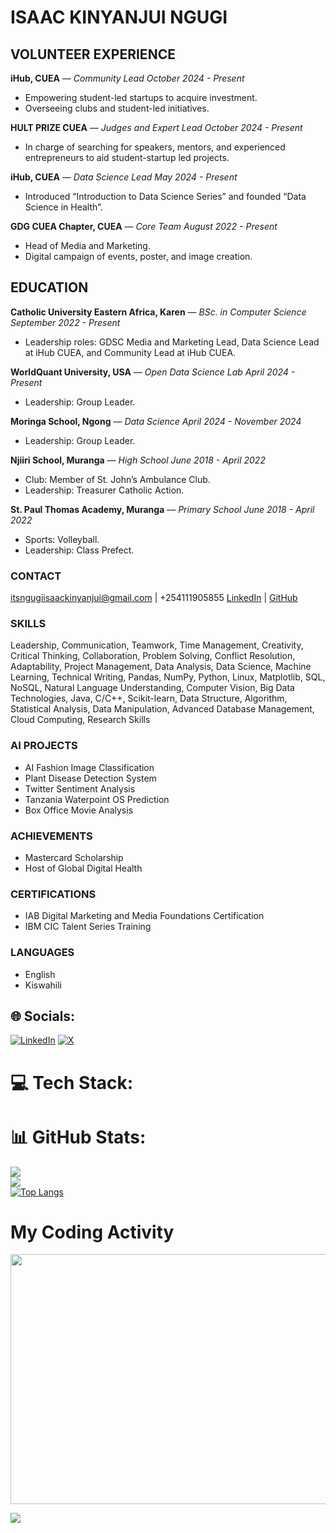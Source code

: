 # ISAAC KINYANJUI NGUGI

## VOLUNTEER EXPERIENCE

**iHub, CUEA** — *Community Lead*
*October 2024 - Present*
- Empowering student-led startups to acquire investment.
- Overseeing clubs and student-led initiatives.

**HULT PRIZE CUEA** — *Judges and Expert Lead*
*October 2024 - Present*
- In charge of searching for speakers, mentors, and experienced entrepreneurs to aid student-startup led projects.

**iHub, CUEA** — *Data Science Lead*
*May 2024 - Present*
- Introduced “Introduction to Data Science Series” and founded “Data Science in Health”.

**GDG CUEA Chapter, CUEA** — *Core Team*
*August 2022 - Present*
- Head of Media and Marketing.
- Digital campaign of events, poster, and image creation.

## EDUCATION

**Catholic University Eastern Africa, Karen** — *BSc. in Computer Science*
*September 2022 - Present*
- Leadership roles: GDSC Media and Marketing Lead, Data Science Lead at iHub CUEA, and Community Lead at iHub CUEA.

**WorldQuant University, USA** — *Open Data Science Lab*
*April 2024 - Present*
- Leadership: Group Leader.

**Moringa School, Ngong** — *Data Science*
*April 2024 - November 2024*
- Leadership: Group Leader.

**Njiiri School, Muranga** — *High School*
*June 2018 - April 2022*
- Club: Member of St. John’s Ambulance Club.
- Leadership: Treasurer Catholic Action.

**St. Paul Thomas Academy, Muranga** — *Primary School*
*June 2018 - April 2022*
- Sports: Volleyball.
- Leadership: Class Prefect.

### CONTACT
itsngugiisaackinyanjui@gmail.com | +254111905855
[LinkedIn](https://www.linkedin.com/in/isaackngugi/) | [GitHub](https://github.com/iamisaackn)

### SKILLS
Leadership, Communication, Teamwork, Time Management, Creativity, Critical Thinking, Collaboration, Problem Solving, Conflict Resolution, Adaptability, Project Management, Data Analysis, Data Science, Machine Learning, Technical Writing, Pandas, NumPy, Python, Linux, Matplotlib, SQL, NoSQL, Natural Language Understanding, Computer Vision, Big Data Technologies, Java, C/C++, Scikit-learn, Data Structure, Algorithm, Statistical Analysis, Data Manipulation, Advanced Database Management, Cloud Computing, Research Skills

### AI PROJECTS
- AI Fashion Image Classification
- Plant Disease Detection System
- Twitter Sentiment Analysis
- Tanzania Waterpoint OS Prediction
- Box Office Movie Analysis

### ACHIEVEMENTS
- Mastercard Scholarship
- Host of Global Digital Health

### CERTIFICATIONS
- IAB Digital Marketing and Media Foundations Certification
- IBM CIC Talent Series Training

### LANGUAGES
- English
- Kiswahili

## 🌐 Socials:
[![LinkedIn](https://img.shields.io/badge/LinkedIn-%230077B5.svg?logo=linkedin&logoColor=white)](https://linkedin.com/in/isaackngugi)
[![X](https://img.shields.io/badge/X-black.svg?logo=X&logoColor=white)](https://x.com/_isaackn) 

# 💻 Tech Stack:


# 📊 GitHub Stats:
![](https://github-readme-stats.vercel.app/api?username=iamisaackn&theme=yeblu&hide_border=false&include_all_commits=true&count_private=true)<br/>
![](https://github-readme-streak-stats.herokuapp.com/?user=iamisaackn&theme=yeblu&hide_border=false)<br/>
[![Top Langs](https://github-readme-stats.vercel.app/api/top-langs/?username=iamisaackn&layout=compact&langs_count=6)](https://github.com/anuraghazra/github-readme-stats)

# My Coding Activity

<img src="https://wakatime.com/share/@iamisaackn/8de1adbb-4a8e-4d6e-8958-36d4b5595bf9.svg"  width="700" height="400">

[![](https://visitcount.itsvg.in/api?id=iamisaackn&icon=0&color=0)](https://visitcount.itsvg.in)
